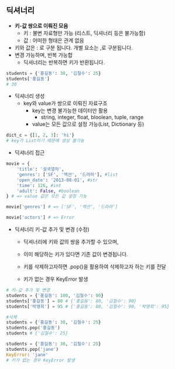 ## 딕셔너리

- **키-값 쌍으로 이뤄진 모음**
  - 키 : 불변 자료형만 가능 (리스트, 딕셔너리 등은 불가능함)
  - 값 : 어떠한 형태은 관계 없음
- 키와 값은 : 로 구분 됩니다. 개별 요소는 ,로 구분됩니다.
- 변경 가능하며, 반복 가능합
  - 딕셔너리는 반복하면 키가 반환됩니다.

```python
students = {'홍길동': 30, '김철수': 25}
students['홍길동'] 
# 30
```



- 딕셔너리 생성
  - key와 value가 쌍으로 이뤄진 자료구조
    - key는 변경 불가능한 데이터만 활용
      - string, integer, float, bloolean, tuple, range
    - value는 모든 값으로 설정 가능(List, Dictionary 등)

```python
dict_c = {[1, 2, 3]: 'hi'} 
# key가 List이기 때문에 생성 불가능
```



- 딕셔너리 접근

``` python
movie = {
    'title': '설국열차',
    'genres': ['SF', '액션', '드라마'], #list
    'open_date': '2013-08-01', #str
    'time': 126, #int
    'adult': False, #boolean
} # => value 값은 모든 값 설정 가능

movie['genres'] # => ['SF', '액션', '드라마']

movie['actors'] # => Error
```



- 딕셔너리 키-값 추가 및 변경 (수정)

  - 딕셔너리에 키와 값의 쌍을 추가할 수 있으며,

  - 이미 해당하는 키가 있다면 기존 값이 변경됩니다.

  - 키를 삭제하고자하면 .pop()을 활용하여 삭제하고자 하는 키를 전달

  - 키가 없는 경우 KeyError 발생

```python
# 키-값 추가 및 변경
students = {'홍길동': 100, '김철수': 90}
students['홍길동'] = 80 # {'홍길동': 80, '김철수': 90}
students['박영희'] = 95 # {'홍길동': 80, '김철수': 90, '박영희': 95}

#삭제
students = {'홍길동': 30, '김철수': 25}
students.pop('홍길동')
students # {'김철수': 25}

students = {'홍길동': 30, '김철수': 25}
students.pop('jane')
KeyError: 'jane'
# 키가 없는 경우 KeyError 발생
```
